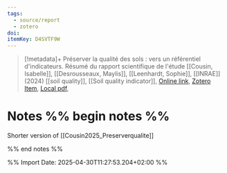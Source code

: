 ```yaml
---
tags:
  - source/report
  - zotero
doi: 
itemKey: D4SVTF9W
---
```

>[!metadata]+
> Préserver la qualité des sols : vers un référentiel d'indicateurs. Résumé du rapport scientifique de l'étude
> [[Cousin, Isabelle]], [[Desrousseaux, Maylis]], [[Leenhardt, Sophie]], 
> [[INRAE]] (2024)
> [[soil quality]], [[Soil quality indicator]], 
> [Online link](https://hal.inrae.fr/hal-04798240), [Zotero Item](zotero://select/library/items/D4SVTF9W), [Local pdf](file://C:/Users/aburg/Documents/references/zotero/storage/NP587WEF/Cousin2024_Preserverqualite.pdf), 

# Notes %% begin notes %%
Shorter version of [[Cousin2025_Preserverqualite]]




%% end notes %%




%% Import Date: 2025-04-30T11:27:53.204+02:00 %%

